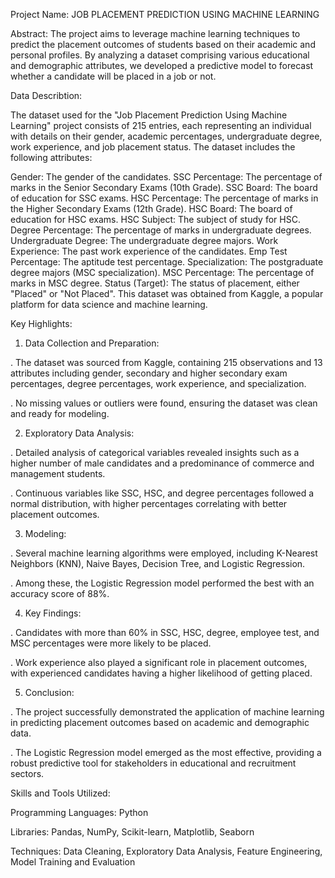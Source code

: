   Project Name: JOB PLACEMENT PREDICTION USING MACHINE LEARNING
                                    
Abstract:
The project aims to leverage machine learning techniques to predict the placement outcomes of students based on their academic and personal profiles. By analyzing a dataset comprising various educational and demographic attributes, we developed a predictive model to forecast whether a candidate will be placed in a job or not.

Data Describtion:

The dataset used for the "Job Placement Prediction Using Machine Learning" project consists of 215 entries, each representing an individual with details on their gender, academic percentages, undergraduate degree, work experience, and job placement status. The dataset includes the following attributes:

Gender: The gender of the candidates.
SSC Percentage: The percentage of marks in the Senior Secondary Exams (10th Grade).
SSC Board: The board of education for SSC exams.
HSC Percentage: The percentage of marks in the Higher Secondary Exams (12th Grade).
HSC Board: The board of education for HSC exams.
HSC Subject: The subject of study for HSC.
Degree Percentage: The percentage of marks in undergraduate degrees.
Undergraduate Degree: The undergraduate degree majors.
Work Experience: The past work experience of the candidates.
Emp Test Percentage: The aptitude test percentage.
Specialization: The postgraduate degree majors (MSC specialization).
MSC Percentage: The percentage of marks in MSC degree.
Status (Target): The status of placement, either "Placed" or "Not Placed".
This dataset was obtained from Kaggle, a popular platform for data science and machine learning.

Key Highlights:

1. Data Collection and Preparation:
   
. The dataset was sourced from Kaggle, containing 215 observations and 13 attributes including gender, secondary and higher secondary exam percentages, degree percentages, work experience, and specialization​​.

. No missing values or outliers were found, ensuring the dataset was clean and ready for modeling​​.

2. Exploratory Data Analysis:
   
. Detailed analysis of categorical variables revealed insights such as a higher number of male candidates and a predominance of commerce and management students.

. Continuous variables like SSC, HSC, and degree percentages followed a normal distribution, with higher percentages correlating with better placement outcomes​​.

3. Modeling:
   
. Several machine learning algorithms were employed, including K-Nearest Neighbors (KNN), Naive Bayes, Decision Tree, and Logistic Regression.

. Among these, the Logistic Regression model performed the best with an accuracy score of 88%​​.

4. Key Findings:

. Candidates with more than 60% in SSC, HSC, degree, employee test, and MSC percentages were more likely to be placed.

. Work experience also played a significant role in placement outcomes, with experienced candidates having a higher likelihood of getting placed​​.

5. Conclusion:
   
. The project successfully demonstrated the application of machine learning in predicting placement outcomes based on academic and demographic data.

. The Logistic Regression model emerged as the most effective, providing a robust predictive tool for stakeholders in educational and recruitment sectors​​.

Skills and Tools Utilized:

Programming Languages: Python

Libraries: Pandas, NumPy, Scikit-learn, Matplotlib, Seaborn

Techniques: Data Cleaning, Exploratory Data Analysis, Feature Engineering, Model Training and Evaluation
